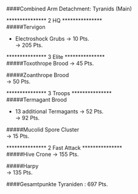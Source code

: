 ####Combined Arm Detachment: Tyranids (Main)  

*************** 2 HQ ***************  
#####Tervigon 
 + Electroshock Grubs -> 10 Pts.  
-> 205 Pts.  

*************** 3 Elite ***************  
#####Toxothrope Brood
-> 45 Pts.  
 
#####Zoanthrope Brood  
-> 50 Pts.  
  
***************  3 Troops ***************  
#####Termagant Brood
 + 13 additional Termagants  -> 52 Pts.  
-> 92 Pts.  

#####Mucolid Spore Cluster  
-> 15 Pts.  

***************  2 Fast Attack ***************  
#####Hive Crone
-> 155 Pts.

#####Harpy  
-> 135 Pts.

####Gesamtpunkte Tyraniden : 697 Pts.
